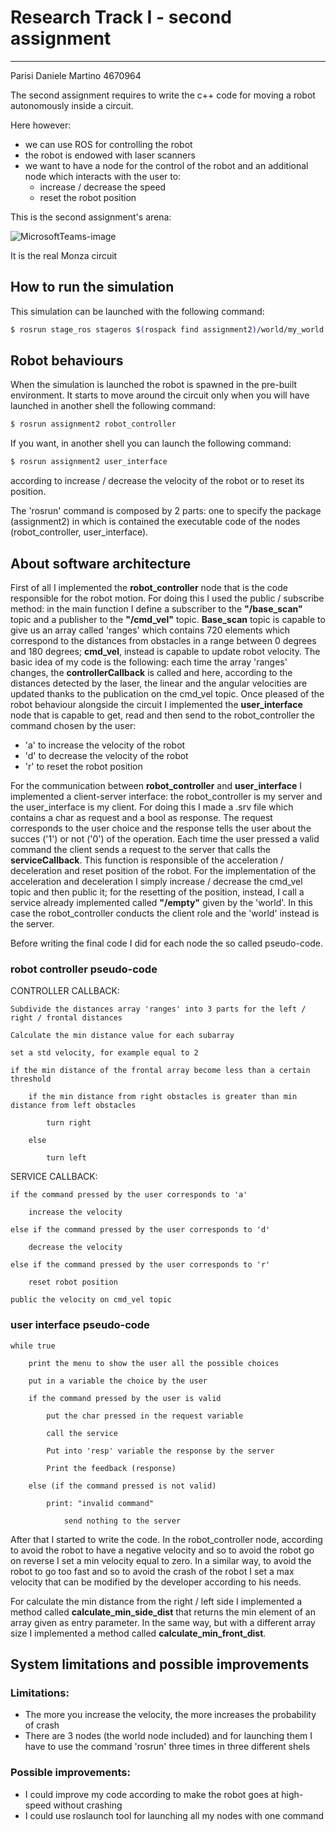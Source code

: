 # Research Track I - second assignment

------------------------------------------

Parisi Daniele Martino 4670964

The second assignment requires to write the c++ code for moving a robot autonomously inside a circuit. 

Here however:

* we can use ROS for controlling the robot
* the robot is endowed with laser scanners
* we want to have a node for the control of the robot and an additional node which interacts with the user to:
   - increase / decrease the speed
   - reset the robot position

This is the second assignment's arena:

![MicrosoftTeams-image](https://user-images.githubusercontent.com/62515616/145718818-05d3be6b-7ac5-4c51-838f-16431ed44778.png)

It is the real Monza circuit

## How to run the simulation
This simulation can be launched with the following command:

```bash
$ rosrun stage_ros stageros $(rospack find assignment2)/world/my_world.world
```

## Robot behaviours

When the simulation is launched the robot is spawned in the pre-built environment. It starts to move around the circuit only when you will have launched in another shell the following command:

```bash
$ rosrun assignment2 robot_controller
```
If you want, in another shell you can launch the following command:

```bash
$ rosrun assignment2 user_interface
```
 according to increase / decrease the velocity of the robot or to reset its position.
 
 The 'rosrun' command is composed by 2 parts: one to specify the package (assignment2) in which is contained the executable code of the nodes (robot_controller, user_interface).

## About software architecture

First of all I implemented the **robot_controller** node that is the code responsible for the robot motion. For doing this I used the public / subscribe method: in the main function I define a subscriber to the **"/base_scan"** topic and a publisher to the **"/cmd_vel"** topic. **Base_scan** topic is capable to give us an array called 'ranges' which contains 720 elements which correspond to the distances from obstacles in a range between 0 degrees and 180 degrees; **cmd_vel**, instead is capable to update robot velocity. The basic idea of my code is the following: each time the array 'ranges' changes, the **controllerCallback** is called and here, according to the distances detected by the laser, the linear and the angular velocities are updated thanks to the publication on the cmd_vel topic.
Once pleased of the robot behaviour alongside the circuit I implemented the **user_interface** node that is capable to get, read and then send to the robot_controller the command chosen by the user:
* 'a' to increase the velocity of the robot
* 'd' to decrease the velocity of the robot
* 'r' to reset the robot position

For the communication between **robot_controller** and **user_interface** I implemented a client-server interface: the robot_controller is my server and the user_interface is my client. For doing this I made a .srv file which contains a char as request and a bool as response. The request corresponds to the user choice and the response tells the user about the succes ('1') or not ('0') of the operation. Each time the user pressed a valid command the client sends a request to the server that calls the **serviceCallback**. This function is responsible of the acceleration / deceleration and reset position of the robot. For the implementation of the acceleration and deceleration I simply increase / decrease the cmd_vel topic and then public it; for the resetting of the position, instead, I call a service already implemented called **"/empty"** given by the 'world'. In this case the robot_controller conducts the client role and the 'world' instead is the server.

Before writing the final code I did for each node the so called pseudo-code.
### robot controller pseudo-code

CONTROLLER CALLBACK:
```
Subdivide the distances array 'ranges' into 3 parts for the left / right / frontal distances

Calculate the min distance value for each subarray

set a std velocity, for example equal to 2

if the min distance of the frontal array become less than a certain threshold

	if the min distance from right obstacles is greater than min distance from left obstacles
		
		turn right 
		
	else
	
		turn left
```		
SERVICE CALLBACK:
```
if the command pressed by the user corresponds to 'a'

	increase the velocity
	
else if the command pressed by the user corresponds to 'd'

	decrease the velocity
	
else if the command pressed by the user corresponds to 'r'

	reset robot position
	
public the velocity on cmd_vel topic
```
### user interface pseudo-code
```
while true

	print the menu to show the user all the possible choices
	
	put in a variable the choice by the user
	
	if the command pressed by the user is valid
	
		put the char pressed in the request variable
		
		call the service
		
		Put into 'resp' variable the response by the server
		
		Print the feedback (response)
		
	else (if the command pressed is not valid)
	
		print: "invalid command"
		
	        send nothing to the server
```
After that I started to write the code. In the robot_controller node, according to avoid the robot to have a negative velocity and so to avoid the robot go on reverse I set a min velocity equal to zero. In a  similar way, to avoid the robot to go too fast and so to avoid the crash of the robot I set a max velocity that can be modified by the developer according to his needs.

For calculate the min distance from the right / left side I implemented a method called **calculate_min_side_dist** that returns the min element of an array given as entry parameter.
In the same way, but with a different array size I implemented a method called **calculate_min_front_dist**. 

## System limitations and possible improvements

### Limitations:

- The more you increase the velocity, the more increases the probability of crash
- There are 3 nodes (the world node included) and for launching them I have to use the command 'rosrun' three times in three different shels

### Possible improvements:

- I could improve my code according to make the robot goes at high-speed without crashing
- I could use roslaunch tool for launching all my nodes with one command




